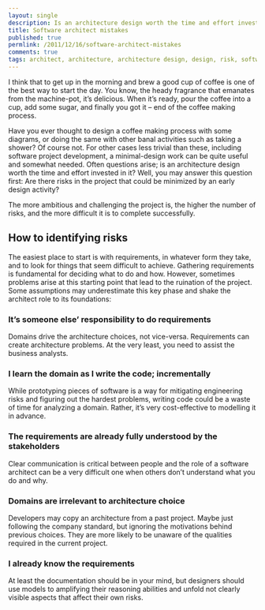 ```yaml
---
layout: single
description: Is an architecture design worth the time and effort invested in it? Well, you may answer this question first. Are there risks in the project that could be minimized by an early design activity?
title: Software architect mistakes
published: true
permlink: /2011/12/16/software-architect-mistakes
comments: true
tags: architect, architecture, architecture design, design, risk, software, software project development, stakeholder
---
```


I think that to get up in the morning and brew a good cup of coffee is one of the best way to start the day. You know, the heady fragrance that emanates from the machine-pot, it’s delicious. When it’s ready, pour the coffee into a cup, add some sugar, and finally you got it – end of the coffee making process.

Have you ever thought to design a coffee making process with some diagrams, or doing the same with other banal activities such as taking a shower? Of course not.
For other cases less trivial than these, including software project development, a minimal-design work can be quite useful and somewhat needed.
Often questions arise; is an architecture design worth the time and effort invested in it? Well, you may answer this question first: Are there risks in the project that could be minimized by an early design activity?

The more ambitious and challenging the project is, the higher the number of risks, and the more difficult it is to complete successfully.

## How to identifying risks
The easiest place to start is with requirements, in whatever form they take, and to look for things that seem difficult to achieve.
Gathering requirements is fundamental for deciding what to do and how. However, sometimes problems arise at this starting point that lead to the ruination of the project. Some assumptions may underestimate this key phase and shake the architect role to its foundations:

###  It’s someone else’ responsibility to do requirements
Domains drive the architecture choices, not vice-versa. Requirements can create architecture problems. At the very least, you need to assist the business analysts.

### I learn the domain as I write the code; incrementally
While prototyping pieces of software is a way for mitigating engineering risks and figuring out the hardest problems, writing code could be a waste of time for analyzing a domain. Rather, it’s very cost-effective to modelling it in advance.

### The requirements are already fully understood by the stakeholders
Clear communication is critical between people and the role of a software architect can be a very difficult one when others don’t understand what you do and why.

### Domains are irrelevant to architecture choice
Developers may copy an architecture from a past project. Maybe just following the company standard, but ignoring the motivations behind previous choices. They are more likely to be unaware of the qualities required in the current project.

###  I already know the requirements
At least the documentation should be in your mind, but designers should use models to amplifying their reasoning abilities and unfold not clearly visible aspects that affect their own risks.
